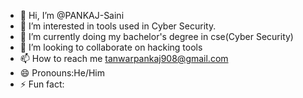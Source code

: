 - 👋 Hi, I’m @PANKAJ-Saini
- 👀 I’m interested in tools used in Cyber Security.
- 🌱 I’m currently doing my bachelor's degree in cse(Cyber Security)
- 💞️ I’m looking to collaborate on hacking tools
- 📫 How to reach me tanwarpankaj908@gmail.com
- 😄 Pronouns:He/Him
- ⚡ Fun fact: 

<!---
PANKAJ-Saini-Hck/PANKAJ-Saini-Hck is a ✨ special ✨ repository because its `README.md` (this file) appears on your GitHub profile.
You can click the Preview link to take a look at your changes.
--->

